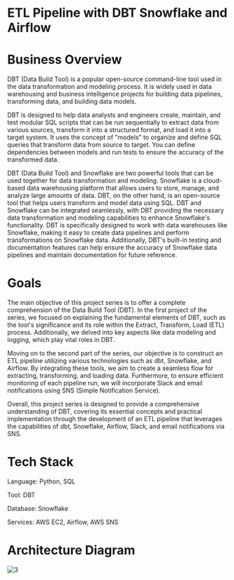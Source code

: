 # ETL Pipeline with DBT Snowflake and Airflow

# Business Overview

DBT (Data Build Tool) is a popular open-source command-line tool used in the data transformation and modeling process. It is widely used in data warehousing and business intelligence projects for building data pipelines, transforming data, and building data models.

DBT is designed to help data analysts and engineers create, maintain, and test modular SQL scripts that can be run sequentially to extract data from various sources, transform it into a structured format, and load it into a target system. It uses the concept of "models" to organize and define SQL queries that transform data from source to target. You can define dependencies between models and run tests to ensure the accuracy of the transformed data.

DBT (Data Build Tool) and Snowflake are two powerful tools that can be used together for data transformation and modeling. Snowflake is a cloud-based data warehousing platform that allows users to store, manage, and analyze large amounts of data. DBT, on the other hand, is an open-source tool that helps users transform and model data using SQL. DBT and Snowflake can be integrated seamlessly, with DBT providing the necessary data transformation and modeling capabilities to enhance Snowflake's functionality. DBT is specifically designed to work with data warehouses like Snowflake, making it easy to create data pipelines and perform transformations on Snowflake data. Additionally, DBT's built-in testing and documentation features can help ensure the accuracy of Snowflake data pipelines and maintain documentation for future reference.

 

# Goals

The main objective of this project series is to offer a complete comprehension of the Data Build Tool (DBT). In the first project of the series, we focused on explaining the fundamental elements of DBT, such as the tool's significance and its role within the Extract, Transform, Load (ETL) process. Additionally, we delved into key aspects like data modeling and logging, which play vital roles in DBT.

Moving on to the second part of the series, our objective is to construct an ETL pipeline utilizing various technologies such as dbt, Snowflake, and Airflow. By integrating these tools, we aim to create a seamless flow for extracting, transforming, and loading data. Furthermore, to ensure efficient monitoring of each pipeline run, we will incorporate Slack and email notifications using SNS (Simple Notification Service).

Overall, this project series is designed to provide a comprehensive understanding of DBT, covering its essential concepts and practical implementation through the development of an ETL pipeline that leverages the capabilities of dbt, Snowflake, Airflow, Slack, and email notifications via SNS.

 

# Tech Stack

Language: Python, SQL

Tool: DBT

Database: Snowflake

Services: AWS EC2, Airflow, AWS SNS

 

# Architecture Diagram

![3](https://github.com/redjules/ETL-Pipeline-with-DBT-Snowflake-and-Airflow/assets/106017493/787dc183-8fb8-4bbc-975c-3db23d34f2fe)


 
